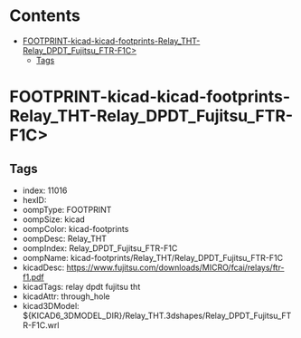



Contents
========

* [FOOTPRINT-kicad-kicad-footprints-Relay_THT-Relay_DPDT_Fujitsu_FTR-F1C>](#footprint-kicad-kicad-footprints-relay_tht-relay_dpdt_fujitsu_ftr-f1c)
	* [Tags](#tags)

# FOOTPRINT-kicad-kicad-footprints-Relay_THT-Relay_DPDT_Fujitsu_FTR-F1C>

## Tags

- index: 11016
- hexID: 
- oompType: FOOTPRINT
- oompSize: kicad
- oompColor: kicad-footprints
- oompDesc: Relay_THT
- oompIndex: Relay_DPDT_Fujitsu_FTR-F1C
- oompName: kicad-footprints/Relay_THT/Relay_DPDT_Fujitsu_FTR-F1C
- kicadDesc: https://www.fujitsu.com/downloads/MICRO/fcai/relays/ftr-f1.pdf
- kicadTags: relay dpdt fujitsu tht
- kicadAttr: through_hole
- kicad3DModel: ${KICAD6_3DMODEL_DIR}/Relay_THT.3dshapes/Relay_DPDT_Fujitsu_FTR-F1C.wrl
